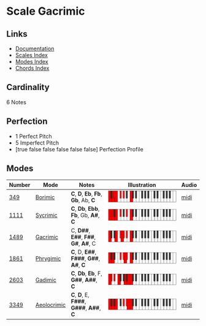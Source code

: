 # Scale Gacrimic

## Links

- [Documentation](README.md)
- [Scales Index](Scales.md)
- [Modes Index](Modes.md)
- [Chords Index](Chords.md)

## Cardinality

6 Notes

## Perfection

- 1 Perfect Pitch
- 5 Imperfect Pitch
- [true false false false false false] Perfection Profile

## Modes

| Number | Mode | Notes | Illustration | Audio |
|--------|------|-------|--------------|-------|
| [349](https://ianring.com/musictheory/scales/349) | [Borimic](ModeBorimic.md) | **C**, **D**, **Eb**, **Fb**, **Gb**, Ab, **C** | ![CNaturalBorimic](ModeCNaturalBorimic.png) | [midi](https://github.com/edipermadi/music/blob/main/docs/ModeCNaturalBorimic.mid?raw=true) | 
| [1111](https://ianring.com/musictheory/scales/1111) | [Sycrimic](ModeSycrimic.md) | **C**, **Db**, **Ebb**, **Fb**, Gb, **A#**, **C** | ![CNaturalSycrimic](ModeCNaturalSycrimic.png) | [midi](https://github.com/edipermadi/music/blob/main/docs/ModeCNaturalSycrimic.mid?raw=true) | 
| [1489](https://ianring.com/musictheory/scales/1489) | [Gacrimic](ModeGacrimic.md) | C, **D##**, **E##**, **F##**, **G#**, **A#**, C | ![CNaturalGacrimic](ModeCNaturalGacrimic.png) | [midi](https://github.com/edipermadi/music/blob/main/docs/ModeCNaturalGacrimic.mid?raw=true) | 
| [1861](https://ianring.com/musictheory/scales/1861) | [Phrygimic](ModePhrygimic.md) | **C**, D, **E##**, **F###**, **G##**, **A#**, **C** | ![CNaturalPhrygimic](ModeCNaturalPhrygimic.png) | [midi](https://github.com/edipermadi/music/blob/main/docs/ModeCNaturalPhrygimic.mid?raw=true) | 
| [2603](https://ianring.com/musictheory/scales/2603) | [Gadimic](ModeGadimic.md) | **C**, **Db**, **Eb**, F, **G##**, **A##**, **C** | ![CNaturalGadimic](ModeCNaturalGadimic.png) | [midi](https://github.com/edipermadi/music/blob/main/docs/ModeCNaturalGadimic.mid?raw=true) | 
| [3349](https://ianring.com/musictheory/scales/3349) | [Aeolocrimic](ModeAeolocrimic.md) | **C**, **D**, E, **F###**, **G###**, **A##**, **C** | ![CNaturalAeolocrimic](ModeCNaturalAeolocrimic.png) | [midi](https://github.com/edipermadi/music/blob/main/docs/ModeCNaturalAeolocrimic.mid?raw=true) | 
